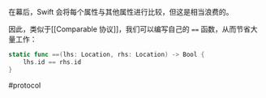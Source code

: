 在幕后，Swift 会将每个属性与其他属性进行比较，但这是相当浪费的。

因此，类似于[[Comparable 协议]]，我们可以编写自己的 `==` 函数，从而节省大量工作：

```swift
static func ==(lhs: Location, rhs: Location) -> Bool {
    lhs.id == rhs.id
}
```

#protocol 
